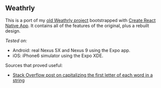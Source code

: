 ## Weathrly 

This is a port of my [old Weathrly project](https://github.com/gness1804/weathrly-react-native) bootstrapped with [Create React Native App](https://github.com/react-community/create-react-native-app). It contains all of the features of the original, plus a rebuilt design.

*Tested on:*
* Android: real Nexus 5X and Nexus 9 using the Expo app.
* iOS: iPhone6 simulator using the Expo XDE. 


Sources that proved useful: 

* [Stack Overflow post on capitalizing the first letter of each word in a string](https://stackoverflow.com/questions/4878756/javascript-how-to-capitalize-first-letter-of-each-word-like-a-2-word-city)